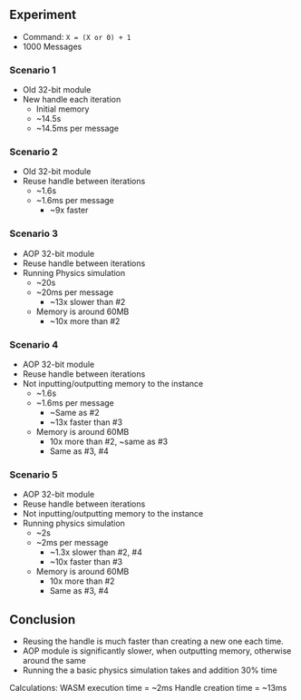 ## Experiment

- Command: `X = (X or 0) + 1`
- 1000 Messages

### Scenario 1

- Old 32-bit module
- New handle each iteration
  - Initial memory
  - ~14.5s
  - ~14.5ms per message

### Scenario 2

- Old 32-bit module
- Reuse handle between iterations
  - ~1.6s
  - ~1.6ms per message
    - ~9x faster

### Scenario 3

- AOP 32-bit module
- Reuse handle between iterations
- Running Physics simulation
  - ~20s
  - ~20ms per message
    - ~13x slower than #2
  - Memory is around 60MB
    - ~10x more than #2

### Scenario 4

- AOP 32-bit module
- Reuse handle between iterations
- Not inputting/outputting memory to the instance
  - ~1.6s
  - ~1.6ms per message
    - ~Same as #2
    - ~13x faster than #3
  - Memory is around 60MB
    - 10x more than #2, ~same as #3
    - Same as #3, #4

### Scenario 5

- AOP 32-bit module
- Reuse handle between iterations
- Not inputting/outputting memory to the instance
- Running physics simulation
  - ~2s
  - ~2ms per message
    - ~1.3x slower than #2, #4
    - ~10x faster than #3
  - Memory is around 60MB
    - 10x more than #2
    - Same as #3, #4

## Conclusion

- Reusing the handle is much faster than creating a new one each time.
- AOP module is significantly slower, when outputting memory, otherwise around the same
- Running the a basic physics simulation takes and addition 30% time

Calculations:
WASM execution time = ~2ms
Handle creation time = ~13ms
